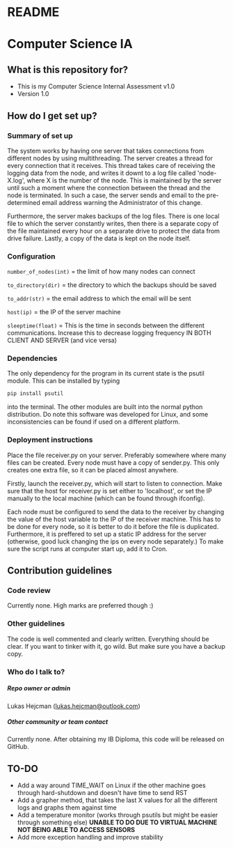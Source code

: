 # README #

Computer Science IA
====================

What is this repository for?
-----------------------------

* This is my Computer Science Internal Assessment v1.0
* Version 1.0

How do I get set up?
---------------------

### Summary of set up ####
		
The system works by having one server that takes connections from different nodes by using multithreading. The server creates a thread for every connection that it receives. This thread takes care of receiving the logging data from the node, and writes it downt to a log file called 'node-X.log', where X is the number of the node. This is maintained by the server until such a moment where the connection between the thread and the node is terminated. In such a case, the server sends and email to the pre-determined email address warning the Administrator of this change. 

Furthermore, the server makes backups of the log files. There is one local file to which the server constantly writes, then there is a separate copy of the file maintained every hour on a separate drive to protect the data from drive failure. Lastly, a copy of the data is kept on the node itself.

### Configuration ###

`number_of_nodes(int)` = the limit of how many nodes can connect

`to_directory(dir)` = the directory to which the backups should be saved

`to_addr(str)` = the email address to which the email will be sent

`host(ip)` = the IP of the server machine

`sleeptime(float)` = This is the time in seconds between the different communications. Increase this to decrease logging frequency IN BOTH CLIENT AND SERVER (and vice versa)


### Dependencies ###

The only dependency for the program in its current state is the psutil module. This can be installed by typing 

```python
pip install psutil
```

into the terminal. The other modules are built into the normal python distribution. Do note this software was developed for Linux, and some inconsistencies can be found if used on a different platform.

### Deployment instructions ###

Place the file receiver.py on your server. Preferably somewhere where many files can be created. 
Every node must have a copy of sender.py. This only creates one extra file, so it can be placed almost anywhere.

Firstly, launch the receiver.py, which will start to listen to connection. Make sure that the host for receiver.py is set either to 'localhost', or set the IP manually to the local machine (which can be found through ifconfig).

Each node must be configured to send the data to the receiver by changing the value of the host variable to the IP of the receiver machine. This has to be done for every node, so it is better to do it before the file is duplicated. Furthermore, it is preffered to set up a static IP address for the server (otherwise, good luck changing the ips on every node separately.) To make sure the script runs at computer start up, add it to Cron.

Contribution guidelines
------------------------

### Code review ###

Currently none. High marks are preferred though :)

### Other guidelines ###

The code is well commented and clearly written. Everything should be clear. If you want to tinker with it, go wild. But make sure you have a backup copy.

### Who do I talk to? ###

##### Repo owner or admin #####

Lukas Hejcman (lukas.hejcman@outlook.com)

##### Other community or team contact #####

Currently none. After obtaining my IB Diploma, this code will be released on GitHub.


TO-DO
-----
* Add a way around TIME_WAIT on Linux if the other machine goes through hard-shutdown and doesn't have time to send RST
* Add a grapher method, that takes the last X values for all the different logs and graphs them against time
* Add a temperature monitor (works through psutils but might be easier through something else) **UNABLE TO DO DUE TO VIRTUAL MACHINE NOT BEING ABLE TO ACCESS SENSORS**
* Add more exception handling and improve stability